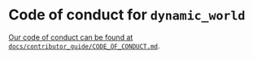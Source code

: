 # Code of conduct for `dynamic_world`

[Our code of conduct can be found at
`docs/contributor_guide/CODE_OF_CONDUCT.md`][code-of-conduct].

[code-of-conduct]: ./docs/contributor_guide/CODE_OF_CONDUCT.md
